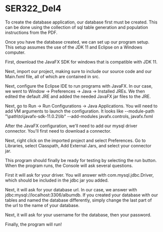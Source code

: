 # SER322_Del4

To create the database application, our database first must be created. This can be done using the collection of sql table generation and population instructions from the PDF. 

Once you have the database created, we can set up our program setup. This setup assumes the use of the JDK 11 and Eclipse on a Windows computer. 

First, download the JavaFX SDK for windows that is compatible with JDK 11. 

Next, import our project, making sure to include our source code and our Main.fxml file, all of which are contained in src.

Next, configure the Eclipse IDE to run programs with JavaFX. In our case, we went to Window -> Preferences -> Java -> Installed JREs. We then edited the default JRE and added the needed JavaFX jar files to the JRE.

Next, go to Run -> Run Configurations -> Java Applications. You will need to add VM arguments to launch the configuration. It looks like --module-path "\path\to\javafx-sdk-11.0.2\lib" --add-modules javafx.controls, javafx.fxml

After the JavaFX configuration, we'll need to add our mysql driver connector. You'll first need to download a connector.

Next, right click on the imported project and select Preferences. Go to Libraries, select Classpath, Add External Jars, and select your connector jar. 

This program should finally be ready for testing by selecting the run button. When the program runs, the Console will ask several questions. 

First it will ask for your driver. You will answer with com.mysql.jdbc.Driver, which should be included in the jdbc jar you added.

Next, it will ask for your database url. In our case, we answer with jdbc:mysql://localhost:3306/albumdb. If you created your database with our tables and named the database differently, simply change the last part of the url to the name of your database. 

Next, it will ask for your username for the database, then your password. 

Finally, the program will run!